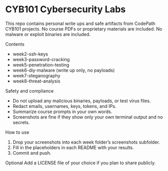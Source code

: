 # CYB101 Cybersecurity Labs

This repo contains personal write ups and safe artifacts from CodePath CYB101 projects.
No course PDFs or proprietary materials are included. No malware or exploit binaries are included.

Contents
- week2-ssh-keys
- week3-password-cracking
- week5-penetration-testing
- week6-diy-malware (write up only, no payloads)
- week7-steganography
- week8-threat-analysis

Safety and compliance
- Do not upload any malicious binaries, payloads, or test virus files.
- Redact emails, usernames, keys, tokens, and IPs.
- Summarize course prompts in your own words.
- Screenshots are fine if they show only your own terminal output and no secrets.

How to use
1) Drop your screenshots into each week folder’s screenshots subfolder.
2) Fill in the placeholders in each README with your results.
3) Commit and push.

Optional
Add a LICENSE file of your choice if you plan to share publicly.
